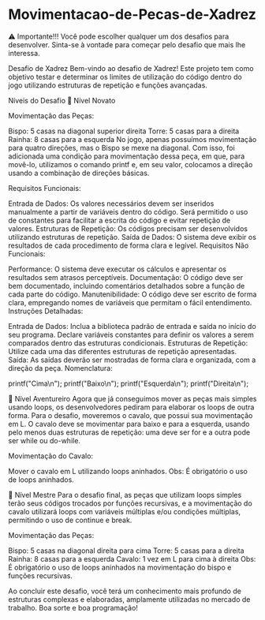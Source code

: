 # Movimentacao-de-Pecas-de-Xadrez
⚠️ Importante!!!
Você pode escolher qualquer um dos desafios para desenvolver. Sinta-se à vontade para começar pelo desafio que mais lhe interessa.

Desafio de Xadrez
Bem-vindo ao desafio de Xadrez! Este projeto tem como objetivo testar e determinar os limites de utilização do código dentro do jogo utilizando estruturas de repetição e funções avançadas.

Níveis do Desafio
🏅 Nível Novato

Movimentação das Peças:

Bispo: 5 casas na diagonal superior direita
Torre: 5 casas para a direita
Rainha: 8 casas para a esquerda
No jogo, apenas possuímos movimentação para quatro direções, mas o Bispo se mexe na diagonal. Com isso, foi adicionada uma condição para movimentação dessa peça, em que, para movê-lo, utilizamos o comando printf e, em seu valor, colocamos a direção usando a combinação de direções básicas.

Requisitos Funcionais:

Entrada de Dados:
Os valores necessários devem ser inseridos manualmente a partir de variáveis dentro do código.
Será permitido o uso de constantes para facilitar a escrita do código e evitar repetição de valores.
Estruturas de Repetição:
Os códigos precisam ser desenvolvidos utilizando estruturas de repetição.
Saída de Dados:
O sistema deve exibir os resultados de cada procedimento de forma clara e legível.
Requisitos Não Funcionais:

Performance:
O sistema deve executar os cálculos e apresentar os resultados sem atrasos perceptíveis.
Documentação:
O código deve ser bem documentado, incluindo comentários detalhados sobre a função de cada parte do código.
Manutenibilidade:
O código deve ser escrito de forma clara, empregando nomes de variáveis que permitam o fácil entendimento.
Instruções Detalhadas:

Entrada de Dados:
Inclua a biblioteca padrão de entrada e saída no início do seu programa.
Declare variáveis constantes para definir os valores a serem comparados dentro das estruturas condicionais.
Estruturas de Repetição:
Utilize cada uma das diferentes estruturas de repetição apresentadas.
Saída:
As saídas deverão ser mostradas de forma clara e organizada, com a direção da peça.
Nomenclatura:

printf("Cima\n"); printf("Baixo\n"); printf("Esquerda\n"); printf("Direita\n");

🏅 Nível Aventureiro
Agora que já conseguimos mover as peças mais simples usando loops, os desenvolvedores pediram para elaborar os loops de outra forma. Para o desafio, moveremos o cavalo, que possui sua movimentação em L. O cavalo deve se movimentar para baixo e para a esquerda, usando pelo menos duas estruturas de repetição: uma deve ser for e a outra pode ser while ou do-while.

Movimentação do Cavalo:

Mover o cavalo em L utilizando loops aninhados. Obs: É obrigatório o uso de loops aninhados.

🥇 Nível Mestre
Para o desafio final, as peças que utilizam loops simples terão seus códigos trocados por funções recursivas, e a movimentação do cavalo utilizará loops com variáveis múltiplas e/ou condições múltiplas, permitindo o uso de continue e break.

Movimentação das Peças:

Bispo: 5 casas na diagonal direita para cima Torre: 5 casas para a direita Rainha: 8 casas para a esquerda Cavalo: 1 vez em L para cima à direita Obs: É obrigatório o uso de loops aninhados na movimentação do bispo e funções recursivas.

Ao concluir este desafio, você terá um conhecimento mais profundo de estruturas complexas e elaboradas, amplamente utilizadas no mercado de trabalho. Boa sorte e boa programação!
